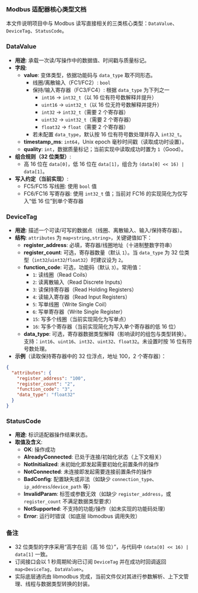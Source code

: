 ### Modbus 适配器核心类型文档

本文件说明项目中与 Modbus 读写直接相关的三类核心类型：`DataValue`、`DeviceTag`、`StatusCode`。

### DataValue
- **用途**: 承载一次读/写操作中的数据值、时间戳与质量标记。
- **字段**:
  - **value**: 变体类型，依据功能码与 `data_type` 取不同形态。
    - 线圈/离散输入（FC1/FC2）: `bool`
    - 保持/输入寄存器（FC3/FC4）: 根据 `data_type` 为下列之一
      - `int16` -> `int32_t`（以 16 位有符号数解释并提升）
      - `uint16` -> `uint32_t`（以 16 位无符号数解释并提升）
      - `int32` -> `int32_t`（需要 2 个寄存器）
      - `uint32` -> `uint32_t`（需要 2 个寄存器）
      - `float32` -> `float`（需要 2 个寄存器）
    - 若未配置 `data_type`，默认按 16 位有符号数处理并存入 `int32_t`。
  - **timestamp_ms**: `int64`，Unix epoch 毫秒时间戳（读取成功时设置）。
  - **quality**: `int`，数据质量标记；当前实现中读取成功时置为 `1`（Good）。
- **组合规则（32 位类型）**:
  - 高 16 位在 `data[0]`，低 16 位在 `data[1]`，组合为 `(data[0] << 16) | data[1]`。
- **写入约定（当前实现）**:
  - FC5/FC15 写线圈: 使用 `bool` 值
  - FC6/FC16 写寄存器: 使用 `int32_t` 值；当前对 FC16 的实现简化为仅写入“低 16 位”到单个寄存器

### DeviceTag
- **用途**: 描述一个可读/可写的数据点（线圈、离散输入、输入/保持寄存器）。
- **结构**: `attributes` 为 `map<string,string>`，关键键值如下：
  - **register_address**: 必填，寄存器/线圈地址（十进制整数字符串）
  - **register_count**: 可选，寄存器数量（默认 `1`）。当 `data_type` 为 32 位类型（`int32`/`uint32`/`float32`）时建议设为 `2`。
  - **function_code**: 可选，功能码（默认 `3`）。常用值：
    - `1`: 读线圈（Read Coils）
    - `2`: 读离散输入（Read Discrete Inputs）
    - `3`: 读保持寄存器（Read Holding Registers）
    - `4`: 读输入寄存器（Read Input Registers）
    - `5`: 写单线圈（Write Single Coil）
    - `6`: 写单寄存器（Write Single Register）
    - `15`: 写多个线圈（当前实现简化为写单点）
    - `16`: 写多个寄存器（当前实现简化为写入单个寄存器的低 16 位）
  - **data_type**: 可选，寄存器数据类型解释（影响读时的组包与类型转换）。支持：`int16`、`uint16`、`int32`、`uint32`、`float32`。未设置时按 16 位有符号数处理。
- **示例**（读取保持寄存器中的 32 位浮点，地址 100，2 个寄存器）：
```json
{
  "attributes": {
    "register_address": "100",
    "register_count": "2",
    "function_code": "3",
    "data_type": "float32"
  }
}
```

### StatusCode
- **用途**: 标识适配器操作结果状态。
- **取值及含义**:
  - **OK**: 操作成功
  - **AlreadyConnected**: 已处于连接/初始化状态（上下文相关）
  - **NotInitialized**: 未初始化即发起需要初始化前置条件的操作
  - **NotConnected**: 未连接即发起需要连接前置条件的操作
  - **BadConfig**: 配置缺失或非法（如缺少 `connection_type`、`ip_address`/`device_path` 等）
  - **InvalidParam**: 标签或参数无效（如缺少 `register_address`，或 `register_count` 不满足数据类型要求）
  - **NotSupported**: 不支持的功能/操作（如未实现的功能码处理）
  - **Error**: 运行时错误（如底层 libmodbus 调用失败）

### 备注
- 32 位类型的字序采用“高字在前（高 16 位）”，与代码中 `(data[0] << 16) | data[1]` 一致。
- 订阅接口会以 1 秒周期轮询已订阅 `DeviceTag` 并在成功时回调返回 `map<DeviceTag, DataValue>`。
- 实际底层通讯由 libmodbus 完成，当前文件仅对其进行参数解析、上下文管理、线程与数据类型转换的封装。

